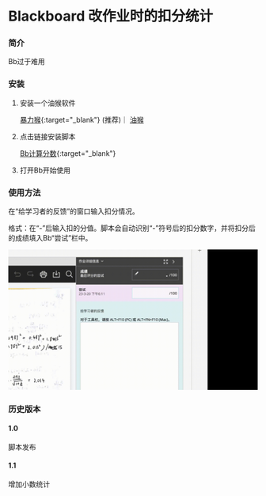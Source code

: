 # Blackboard 改作业时的扣分统计

### 简介
Bb过于难用

### 安装

1. 安装一个油猴软件

   [暴力猴](https://chrome.google.com/webstore/detail/violentmonkey/jinjaccalgkegednnccohejagnlnfdag?hl=zh-CN){:target="_blank"} (推荐)｜ [油猴](https://chrome.google.com/webstore/detail/tampermonkey/dhdgffkkebhmkfjojejmpbldmpobfkfo?hl=zh-CN) 

2. 点击链接安装脚本

   [Bb计算分数](https://greasyfork.org/zh-CN/scripts/462240-bb%E8%AE%A1%E7%AE%97%E5%88%86%E6%95%B0){:target="_blank"}

3. 打开Bb开始使用

### 使用方法

在“给学习者的反馈”的窗口输入扣分情况。

格式：在“-”后输入扣的分值。脚本会自动识别“-”符号后的扣分数字，并将扣分后的成绩填入Bb“尝试”栏中。

<img src="demo.gif" alt="demo" width="640" />

### 历史版本

#### 1.0

脚本发布

#### 1.1

增加小数统计
